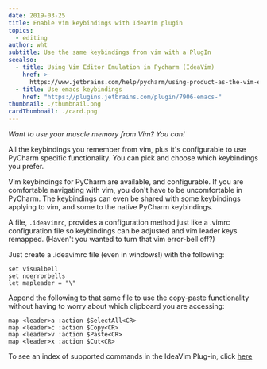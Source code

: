 ```yaml
---
date: 2019-03-25
title: Enable vim keybindings with IdeaVim plugin
topics:
  - editing
author: wht
subtitle: Use the same keybindings from vim with a PlugIn
seealso:
  - title: Using Vim Editor Emulation in Pycharm (IdeaVim)
    href: >-
      https://www.jetbrains.com/help/pycharm/using-product-as-the-vim-editor.html
  - title: Use emacs keybindings
    href: "https://plugins.jetbrains.com/plugin/7906-emacs-"
thumbnail: ./thumbnail.png
cardThumbnail: ./card.png
---
```


_Want to use your muscle memory from Vim? You can!_

All the keybindings you remember from vim, plus it's configurable to use
PyCharm specific functionality. You can pick and choose which
keybindings you prefer.

Vim keybindings for PyCharm are available, and configurable. If you are
comfortable navigating with vim, you don't have to be uncomfortable in
PyCharm. The keybindings can even be shared with some keybindings applying
to vim, and some to the native PyCharm keybindings.

A file, `.ideavimrc`, provides a configuration method just like a .vimrc
configuration file so keybindings can be adjusted and vim leader keys
remapped. (Haven't you wanted to turn that vim error-bell off?)

Just create a .ideavimrc file (even in windows!) with the following:

```
set visualbell
set noerrorbells
let mapleader = "\"

```

Append the following to that same file to use the copy-paste
functionality without having to worry about which clipboard you are
accessing:

```
map <leader>a :action $SelectAll<CR>
map <leader>c :action $Copy<CR>
map <leader>v :action $Paste<CR>
map <leader>x :action $Cut<CR>
```

To see an index of supported commands in the IdeaVim Plug-in, click [here](https://github.com/JetBrains/ideavim/blob/master/src/com/maddyhome/idea/vim/package-info.java)
